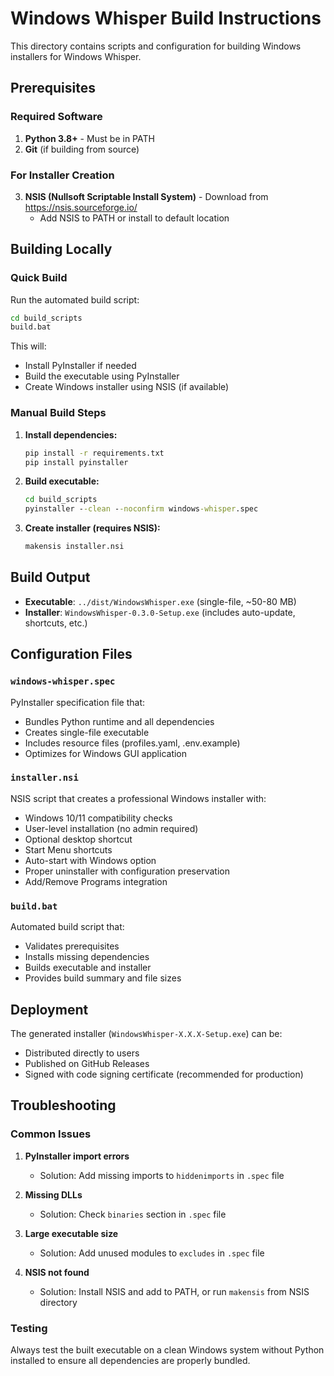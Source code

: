 # Windows Whisper Build Instructions

This directory contains scripts and configuration for building Windows installers for Windows Whisper.

## Prerequisites

### Required Software
1. **Python 3.8+** - Must be in PATH
2. **Git** (if building from source)

### For Installer Creation
3. **NSIS (Nullsoft Scriptable Install System)** - Download from https://nsis.sourceforge.io/
   - Add NSIS to PATH or install to default location

## Building Locally

### Quick Build
Run the automated build script:
```cmd
cd build_scripts
build.bat
```

This will:
- Install PyInstaller if needed
- Build the executable using PyInstaller
- Create Windows installer using NSIS (if available)

### Manual Build Steps

1. **Install dependencies:**
   ```cmd
   pip install -r requirements.txt
   pip install pyinstaller
   ```

2. **Build executable:**
   ```cmd
   cd build_scripts
   pyinstaller --clean --noconfirm windows-whisper.spec
   ```

3. **Create installer (requires NSIS):**
   ```cmd
   makensis installer.nsi
   ```

## Build Output

- **Executable**: `../dist/WindowsWhisper.exe` (single-file, ~50-80 MB)
- **Installer**: `WindowsWhisper-0.3.0-Setup.exe` (includes auto-update, shortcuts, etc.)

## Configuration Files

### `windows-whisper.spec`
PyInstaller specification file that:
- Bundles Python runtime and all dependencies
- Creates single-file executable
- Includes resource files (profiles.yaml, .env.example)
- Optimizes for Windows GUI application

### `installer.nsi`
NSIS script that creates a professional Windows installer with:
- Windows 10/11 compatibility checks
- User-level installation (no admin required)
- Optional desktop shortcut
- Start Menu shortcuts
- Auto-start with Windows option
- Proper uninstaller with configuration preservation
- Add/Remove Programs integration

### `build.bat`
Automated build script that:
- Validates prerequisites
- Installs missing dependencies
- Builds executable and installer
- Provides build summary and file sizes

## Deployment

The generated installer (`WindowsWhisper-X.X.X-Setup.exe`) can be:
- Distributed directly to users
- Published on GitHub Releases
- Signed with code signing certificate (recommended for production)

## Troubleshooting

### Common Issues

1. **PyInstaller import errors**
   - Solution: Add missing imports to `hiddenimports` in `.spec` file

2. **Missing DLLs**
   - Solution: Check `binaries` section in `.spec` file

3. **Large executable size**
   - Solution: Add unused modules to `excludes` in `.spec` file

4. **NSIS not found**
   - Solution: Install NSIS and add to PATH, or run `makensis` from NSIS directory

### Testing

Always test the built executable on a clean Windows system without Python installed to ensure all dependencies are properly bundled.